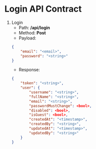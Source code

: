 # Login API Contract

1. Login
    - Path: **/api/login**
    - Method: **Post**
    - Payload:
    ```json
    {
        "email": "<email>",
        "password": "<string>"
    }
    ```
    - Response:
    ```json
    {
        "token": "<string>",
        "user": {
            "username": "<string>",
            "fullName": "<string>",
            "email": "<string>",
            "passwordMustChange": <bool>,
            "disabled": <bool>,
            "isGuest": <bool>,
            "createdAt": "<timestamp>",
            "createdBy": "<string>",
            "updatedAt": "<timestamp>",
            "updatedBy": "<string>"
        }
    }
    ```
